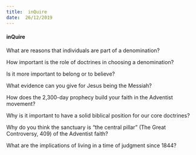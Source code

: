 ```yaml
---
title:  inQuire
date:  26/12/2019
---
```


#### inQuire

What are reasons that individuals are part of a denomination?

How important is the role of doctrines in choosing a denomination?

Is it more important to belong or to believe?

What evidence can you give for Jesus being the Messiah?

How does the 2,300-day prophecy build your faith in the Adventist movement?

Why is it important to have a solid biblical position for our core doctrines?

Why do you think the sanctuary is “the central pillar” (The Great Controversy, 409) of the Adventist faith?

What are the implications of living in a time of judgment since 1844?